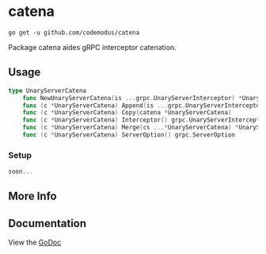 # catena

    go get -u github.com/codemodus/catena

Package catena aides gRPC interceptor catenation.

## Usage

```go
type UnaryServerCatena
    func NewUnaryServerCatena(is ...grpc.UnaryServerInterceptor) *UnaryServerCatena
    func (c *UnaryServerCatena) Append(is ...grpc.UnaryServerInterceptor) *UnaryServerCatena
    func (c *UnaryServerCatena) Copy(catena *UnaryServerCatena)
    func (c *UnaryServerCatena) Interceptor() grpc.UnaryServerInterceptor
    func (c *UnaryServerCatena) Merge(cs ...*UnaryServerCatena) *UnaryServerCatena
    func (c *UnaryServerCatena) ServerOption() grpc.ServerOption
```

### Setup

```go
soon...
```

## More Info

## Documentation

View the [GoDoc](http://godoc.org/github.com/codemodus/catena)
